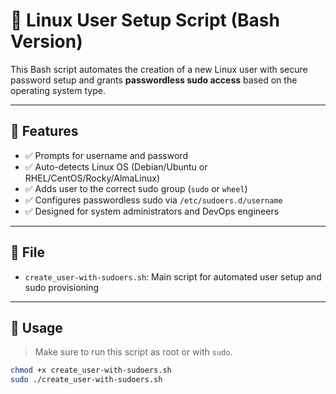 # 🔧 Linux User Setup Script (Bash Version)

This Bash script automates the creation of a new Linux user with secure password setup and grants **passwordless sudo access** based on the operating system type.

---

## 📌 Features

- ✅ Prompts for username and password
- ✅ Auto-detects Linux OS (Debian/Ubuntu or RHEL/CentOS/Rocky/AlmaLinux)
- ✅ Adds user to the correct sudo group (`sudo` or `wheel`)
- ✅ Configures passwordless sudo via `/etc/sudoers.d/username`
- ✅ Designed for system administrators and DevOps engineers

---

## 📁 File

- `create_user-with-sudoers.sh`: Main script for automated user setup and sudo provisioning

---

## 🚀 Usage

> Make sure to run this script as root or with `sudo`.

```bash
chmod +x create_user-with-sudoers.sh
sudo ./create_user-with-sudoers.sh
